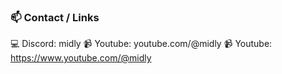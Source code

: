### 📫 Contact / Links
💻 Discord: midly
📹 Youtube: youtube.com/@midly
📹 Youtube: https://www.youtube.com/@midly
